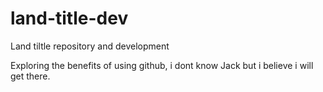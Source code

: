 # land-title-dev
Land tiltle repository and development

Exploring the benefits of using github, i dont know Jack but i believe i will get there.
